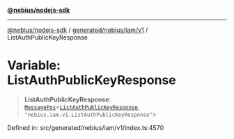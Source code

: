 [**@nebius/nodejs-sdk**](../../../../../README.md)

***

[@nebius/nodejs-sdk](../../../../../README.md) / [generated/nebius/iam/v1](../README.md) / ListAuthPublicKeyResponse

# Variable: ListAuthPublicKeyResponse

> **ListAuthPublicKeyResponse**: [`MessageFns`](../../../../../runtime/protos/core/interfaces/MessageFns.md)\<[`ListAuthPublicKeyResponse`](../interfaces/ListAuthPublicKeyResponse.md), `"nebius.iam.v1.ListAuthPublicKeyResponse"`\>

Defined in: src/generated/nebius/iam/v1/index.ts:4570
